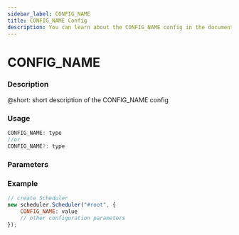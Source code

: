 ```yaml
---
sidebar_label: CONFIG_NAME
title: CONFIG_NAME Config
description: You can learn about the CONFIG_NAME config in the documentation of the DHTMLX JavaScript Scheduler library. Browse developer guides and API reference, try out code examples and live demos, and download a free 30-day evaluation version of DHTMLX Scheduler.
---
```


# CONFIG_NAME

### Description

@short: short description of the CONFIG_NAME config

### Usage

~~~jsx {}
CONFIG_NAME: type
//or
CONFIG_NAME?: type
~~~

### Parameters

### Example

~~~jsx {2}
// create Scheduler
new scheduler.Scheduler("#root", {
    CONFIG_NAME: value
	// other configuration parameters
});
~~~
